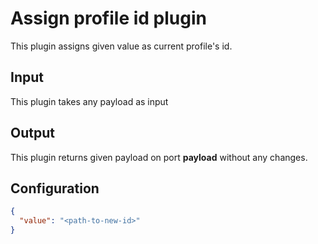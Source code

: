 # Assign profile id plugin

This plugin assigns given value as current profile's id.

## Input
This plugin takes any payload as input

## Output
This plugin returns given payload on port **payload** without any changes.

## Configuration
```json
{
  "value": "<path-to-new-id>"
}
```
